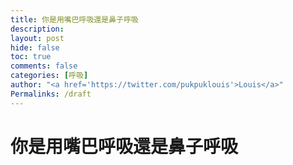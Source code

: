 ```yaml
---
title: 你是用嘴巴呼吸還是鼻子呼吸
description: 
layout: post
hide: false
toc: true
comments: false
categories: [呼吸] 
author: "<a href='https://twitter.com/pukpuklouis'>Louis</a>"
Permalinks: /draft
---
```

# 你是用嘴巴呼吸還是鼻子呼吸

